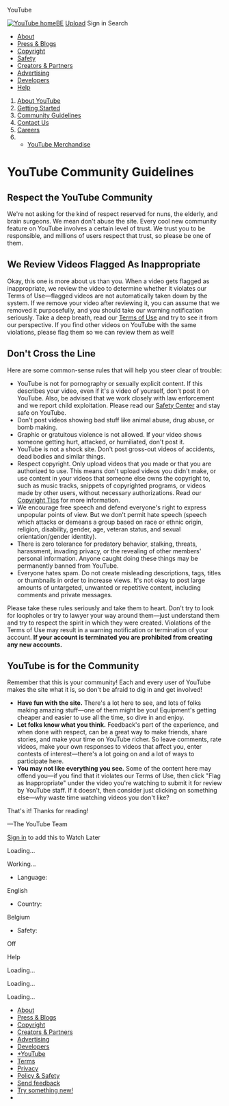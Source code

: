 




YouTube  





 







 [![YouTube home](https://s.ytimg.com/yts/img/pixel-vfl3z5WfW.gif)BE](/ "YouTube home")
[Upload](//www.youtube.com/upload) Sign in Search 

* [About](//www.youtube.com/yt/about/)
* [Press & Blogs](//www.youtube.com/yt/press/)
* [Copyright](//www.youtube.com/yt/copyright/)
* [Safety](//www.youtube.com/yt/policyandsafety/)
* [Creators & Partners](//www.youtube.com/yt/creators/)
* [Advertising](//www.youtube.com/yt/advertise/)
* [Developers](//www.youtube.com/yt/dev/)
* [Help](//support.google.com/youtube/?hl=en)











1. [About YouTube](//www.youtube.com/yt/about/)
1. [Getting Started](//www.youtube.com/yt/about/getting-started.html)
2. [Community Guidelines](/t/community_guidelines)
3. [Contact Us](/t/contact_us)
4. [Careers](//www.youtube.com/yt/jobs/)
5. - [YouTube Merchandise](//www.googlestore.com/Google+Redesign/Brands/YouTube/)




# YouTube Community Guidelines



## Respect the YouTube Community


We're not asking for the kind of respect reserved for nuns, the elderly, and brain surgeons. We mean don't abuse the site. Every cool new community feature on YouTube involves a certain level of trust. We trust you to be responsible, and millions of users respect that trust, so please be one of them.


## We Review Videos Flagged As Inappropriate


Okay, this one is more about us than you. When a video gets flagged as inappropriate, we review the video to determine whether it violates our Terms of Use—flagged videos are not automatically taken down by the system. If we remove your video after reviewing it, you can assume that we removed it purposefully, and you should take our warning notification seriously. Take a deep breath, read our [Terms of Use](/t/terms) and try to see it from our perspective. If you find other videos on YouTube with the same violations, please flag them so we can review them as well!


## Don't Cross the Line


Here are some common-sense rules that will help you steer clear of trouble:


* YouTube is not for pornography or sexually explicit content. If this describes your video, even if it's a video of yourself, don't post it on YouTube. Also, be advised that we work closely with law enforcement and we report child exploitation. Please read our [Safety Center](//support.google.com/youtube/bin/request.py?contact_type=abuse&hl=en) and stay safe on YouTube.
* Don't post videos showing bad stuff like animal abuse, drug abuse, or bomb making.
* Graphic or gratuitous violence is not allowed. If your video shows someone getting hurt, attacked, or humiliated, don't post it.
* YouTube is not a shock site. Don't post gross-out videos of accidents, dead bodies and similar things.
* Respect copyright. Only upload videos that you made or that you are authorized to use. This means don't upload videos you didn't make, or use content in your videos that someone else owns the copyright to, such as music tracks, snippets of copyrighted programs, or videos made by other users, without necessary authorizations. Read our [Copyright Tips](//www.youtube.com/yt/copyright/what-is-copyright.html) for more information.
* We encourage free speech and defend everyone's right to express unpopular points of view. But we don't permit hate speech (speech which attacks or demeans a group based on race or ethnic origin, religion, disability, gender, age, veteran status, and sexual orientation/gender identity).
* There is zero tolerance for predatory behavior, stalking, threats, harassment, invading privacy, or the revealing of other members' personal information. Anyone caught doing these things may be permanently banned from YouTube.
* Everyone hates spam. Do not create misleading descriptions, tags, titles or thumbnails in order to increase views. It's not okay to post large amounts of untargeted, unwanted or repetitive content, including comments and private messages.


Please take these rules seriously and take them to heart. Don't try to look for loopholes or try to lawyer your way around them—just understand them and try to respect the spirit in which they were created. Violations of the Terms of Use may result in a warning notification or termination of your account. **If your account is terminated you are prohibited from creating any new accounts.**


## YouTube is for the Community


Remember that this is your community! Each and every user of YouTube makes the site what it is, so don't be afraid to dig in and get involved!


* **Have fun with the site.** There's a lot here to see, and lots of folks making amazing stuff—one of them might be you! Equipment's getting cheaper and easier to use all the time, so dive in and enjoy.
* **Let folks know what you think.** Feedback's part of the experience, and when done with respect, can be a great way to make friends, share stories, and make your time on YouTube richer. So leave comments, rate videos, make your own responses to videos that affect you, enter contests of interest—there's a lot going on and a lot of ways to participate here.
* **You may not like everything you see.** Some of the content here may offend you—if you find that it violates our Terms of Use, then click "Flag as Inappropriate" under the video you're watching to submit it for review by YouTube staff. If it doesn't, then consider just clicking on something else—why waste time watching videos you don't like?


That's it! Thanks for reading!


—The YouTube Team










[Sign in](https://accounts.google.com/ServiceLogin?service=youtube&uilel=3&hl=en&continue=https%3A%2F%2Fwww.youtube.com%2Fsignin%3Fapp%3Ddesktop%26action_handle_signin%3Dtrue%26hl%3Den%26next%3D%252Ft%252Fcommunity_guidelines%26feature%3Dplaylist&passive=true) to add this to Watch Later

 









Loading...
 














 Working...
 











 * Language:
 
 English
* Country:
 
 Belgium
* Safety:
 
Off


Help
 




Loading...
 








Loading...
 








Loading...
 




* [About](//www.youtube.com/yt/about/)
* [Press & Blogs](//www.youtube.com/yt/press/)
* [Copyright](//www.youtube.com/yt/copyright/)
* [Creators & Partners](//www.youtube.com/yt/creators/)
* [Advertising](//www.youtube.com/yt/advertise/)
* [Developers](//www.youtube.com/yt/dev/)
* [+YouTube](https://plus.google.com/+youtube)
* [Terms](/t/terms)
* [Privacy](https://www.google.com/intl/en/policies/privacy/)
* [Policy & Safety](//www.youtube.com/yt/policyandsafety/)
* [Send feedback](//support.google.com/youtube/?hl=en)
* [Try something new!](/testtube)
* 





 






